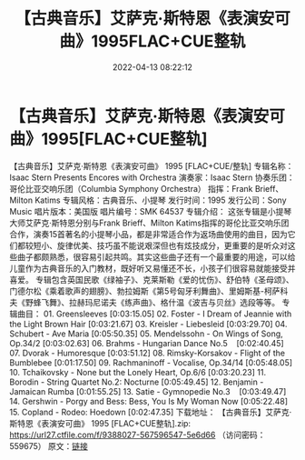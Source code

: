 ﻿---
title: 【古典音乐】艾萨克·斯特恩《表演安可曲》1995FLAC+CUE整轨
date: 2022-04-13 08:22:12
categories: 古典音乐、新世纪、纯音雅乐
tags: 纯音雅乐
---
# 【古典音乐】艾萨克·斯特恩《表演安可曲》1995[FLAC+CUE整轨]

【古典音乐】艾萨克·斯特恩《表演安可曲》 1995
[FLAC+CUE/整轨]
专辑名称：Isaac Stern Presents
Encores with Orchestra
演奏家：Isaac Stern
协奏乐团：哥伦比亚交响乐团（Columbia Symphony
Orchestra）
指挥：Frank Brieff、Milton
Katims
专辑风格：古典音乐、小提琴
发行时间：1995
发行公司：Sony Music
唱片版本：美国版
唱片编号：SMK 64537
专辑介绍：
这张专辑是小提琴大师艾萨克·斯特恩分别与Frank
Brieff、Milton
Katims指挥的哥伦比亚交响乐团合作，演奏15首著名的小提琴小品，都是非常适合作为返场曲使用的曲目，因为它们都较短小、旋律优美、技巧虽不能说艰深但也有炫技成分，更重要的是听众对这些曲子都颇熟悉，很容易引起共鸣。其实这些曲子还有一个最重要的用途，可以给儿童作为古典音乐的入门教材，既好听又易懂还不长，小孩子们很容易就能接受并喜爱。
专辑包含英国民歌《绿袖子》、克莱斯勒《爱的忧伤》、舒伯特《圣母颂》、门德尔松《乘着歌声的翅膀》、勃拉姆斯《第5号匈牙利舞曲》、里姆斯基-柯萨科夫《野蜂飞舞》、拉赫玛尼诺夫《练声曲》、格什温《波吉与贝丝》选段等等。
专辑曲目：
01.
Greensleeves
[0:03:15.05]
02. Foster - I Dream of Jeannie
with the Light Brown Hair
[0:03:21.67]
03. Kreisler -
Liebesleid
[0:03:29.70]
04. Schubert - Ave
Maria
[0:05:50.35]
05. Mendelssohn - On Wings of
Song, Op.34/2
[0:03:02.63]
06. Brahms - Hungarian Dance
No.5    [0:02:40.45]
07. Dvorak -
Humoresque
[0:03:51.12]
08. Rimsky-Korsakov - Flight of
the Bumblebee
[0:01:17.50]
09. Rachmaninoff - Vocalise,
Op.34/14
[0:05:48.05]
10. Tchaikovsky - None but the
Lonely Heart, Op.6/6
[0:03:20.23]
11. Borodin - String Quartet
No.2: Nocturne
[0:05:49.45]
12. Benjamin - Jamaican
Rumba
[0:01:55.25]
13. Satie - Gymnopedie
No.3    [0:03:49.47]
14. Gershwin - Porgy and Bess:
Bess, You Is My Woman Now
[0:05:22.48]
15. Copland - Rodeo:
Hoedown
[0:02:47.35]
下载地址：
【古典音乐】艾萨克·斯特恩《表演安可曲》 1995 [FLAC+CUE整轨].zip: https://url27.ctfile.com/f/9388027-567596547-5e6d66
（访问密码：559675）
原文：[链接](https://blog.sina.com.cn/s/blog_1647c7e7601030wnb.html)